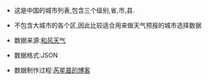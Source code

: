 - 这是中国的城市列表,包含三个级别,省,市,县.
- 不包含大城市的各个区,因此比较适合用来做天气预报的城市选择数据

- 数据来源:[和风天气](http://www.heweather.com/)
- 数据格式:JSON
- 数据制作过程:[芮星晨的博客](http://www.ruixingchen.com/archives/90)